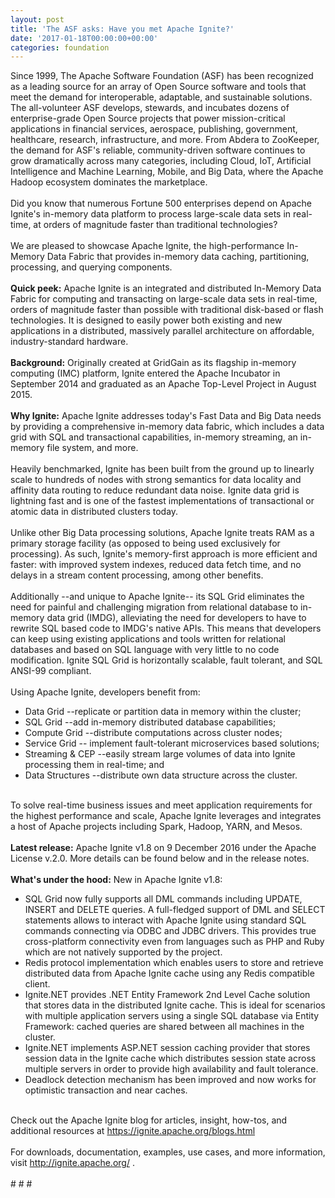 ```yaml
---
layout: post
title: 'The ASF asks: Have you met Apache Ignite?'
date: '2017-01-18T00:00:00+00:00'
categories: foundation
---
```

<div>Since 1999, The Apache Software Foundation (ASF) has been recognized as a leading source for an array of Open Source software and tools that meet the demand for interoperable, adaptable, and sustainable solutions. The all-volunteer ASF develops, stewards, and incubates dozens of enterprise-grade Open Source projects that power mission-critical applications in financial services, aerospace, publishing, government, healthcare, research, infrastructure, and more. From Abdera to ZooKeeper, the demand for ASF's reliable, community-driven software continues to grow dramatically across many categories, including Cloud, IoT, Artificial Intelligence and Machine Learning, Mobile, and Big Data, where the Apache Hadoop ecosystem dominates the marketplace.</div> 
  <div><br /></div> 
  <div>Did you know that numerous Fortune 500 enterprises depend on Apache Ignite's in-memory data platform to process large-scale data sets in real-time, at orders of magnitude faster than traditional technologies?</div> 
  <div><br /></div> 
  <div>We are pleased to showcase Apache Ignite, the high-performance In-Memory Data Fabric that provides in-memory data caching, partitioning, processing, and querying components.</div> 
  <div><br /></div> 
  <div><strong>Quick peek:</strong> Apache Ignite is an integrated and distributed In-Memory Data Fabric for computing and transacting on large-scale data sets in real-time, orders of magnitude faster than possible with traditional disk-based or flash technologies. It is designed to easily power both existing and new applications in a distributed, massively parallel architecture on affordable, industry-standard hardware.</div> 
  <div><br /></div> 
  <div><strong>Background:</strong> Originally created at GridGain as its flagship in-memory computing (IMC) platform, Ignite entered the Apache Incubator in September 2014 and graduated as an Apache Top-Level Project in August 2015.</div> 
  <div><br /></div> 
  <div><strong>Why Ignite:</strong> Apache Ignite addresses today's Fast Data and Big Data needs by providing a comprehensive in-memory data fabric, which includes a data grid with SQL and transactional capabilities, in-memory streaming, an in-memory file system, and more.</div> 
  <div><br /></div> 
  <div>Heavily benchmarked, Ignite has been built from the ground up to linearly scale to hundreds of nodes with strong semantics for data locality and affinity data routing to reduce redundant data noise. Ignite data grid is lightning fast and is one of the fastest implementations of transactional or atomic data in distributed clusters today.</div> 
  <div><br /></div> 
  <div>Unlike other Big Data processing solutions, Apache Ignite treats RAM as a primary storage facility (as opposed to being used exclusively for processing). As such, Ignite's memory-first approach is more efficient and faster: with improved system indexes, reduced data fetch time, and no delays in a stream content processing, among other benefits.</div> 
  <div><br /></div> 
  <div>Additionally --and unique to Apache Ignite-- its SQL Grid eliminates the need for painful and challenging migration from relational database to in-memory data grid (IMDG), alleviating the need for developers to have to rewrite SQL based code to IMDG's native APIs. This means that developers can keep using existing applications and tools written for relational databases and based on SQL language with very little to no code modification. Ignite SQL Grid is horizontally scalable, fault tolerant, and SQL ANSI-99 compliant.</div> 
  <div><br /></div> 
  <div>Using Apache Ignite, developers benefit from:</div> 
  <div> 
    <ul> 
      <li>Data Grid --replicate or partition data in memory within the cluster;</li> 
      <li>SQL Grid --add in-memory distributed database capabilities;</li> 
      <li>Compute Grid --distribute computations across cluster nodes;</li> 
      <li>Service Grid -- implement fault-tolerant microservices based solutions;</li> 
      <li>Streaming &amp; CEP --easily stream large volumes of data into Ignite processing them in real-time; and</li> 
      <li>Data Structures --distribute own data structure across the cluster.</li> 
    </ul> 
  </div> 
  <div><br /></div> 
  <div>To solve real-time business issues and meet application requirements for the highest performance and scale, Apache Ignite leverages and integrates a host of Apache projects including Spark, Hadoop, YARN, and Mesos.</div> 
  <div><br /></div> 
  <div><strong>Latest release:</strong> Apache Ignite v1.8 on 9 December 2016 under the Apache License v.2.0. More details can be found below and in the release notes.</div> 
  <div><br /></div> 
  <div><strong>What's under the hood:</strong> New in Apache Ignite v1.8:</div> 
  <div> 
    <ul> 
      <li>SQL Grid now fully supports all DML commands including UPDATE, INSERT and DELETE queries. A full-fledged support of DML and SELECT statements allows to interact with Apache Ignite using standard SQL commands connecting via ODBC and JDBC drivers. This provides true cross-platform connectivity even from languages such as PHP and Ruby which are not natively supported by the project.&nbsp;</li> 
      <li>Redis protocol implementation which enables users to store and retrieve distributed data from Apache Ignite cache using any Redis compatible client.</li> 
      <li>Ignite.NET provides .NET Entity Framework 2nd Level Cache solution that stores data in the distributed Ignite cache. This is ideal for scenarios with multiple application servers using a single SQL database via Entity Framework: cached queries are shared between all machines in the cluster.</li> 
      <li>Ignite.NET implements ASP.NET session caching provider that stores session data in the Ignite cache which distributes session state across multiple servers in order to provide high availability and fault tolerance.</li> 
      <li>Deadlock detection mechanism has been improved and now works for optimistic transaction and near caches.</li> 
    </ul> 
  </div> 
  <div><br /></div> 
  <div>Check out the Apache Ignite blog for articles, insight, how-tos, and additional resources at <a href="https://ignite.apache.org/blogs.html">https://ignite.apache.org/blogs.html</a></div> 
  <div><br /></div> 
  <div>For downloads, documentation, examples, use cases, and more information, visit <a href="http://ignite.apache.org/">http://ignite.apache.org/</a> .</div> 
  <div><br /></div> 
  <div># # #</div> 
  <div><br /></div>
